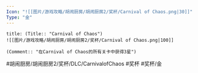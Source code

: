 ```yaml
---
Icon: "![[图片/游戏攻略/胡闹厨房/胡闹厨房2/奖杯/Carnival of Chaos.png|30]]"
Type: "金"
---
```

```ad-common-gold-trophy
title: (Title:: "Carnival of Chaos")
![[图片/游戏攻略/胡闹厨房/胡闹厨房2/奖杯/Carnival of Chaos.png|100]]

(Comment:: "在Carnival of Chaos的所有关卡中获得3星")
```

#胡闹厨房/胡闹厨房2/奖杯/DLC/CarnivalofChaos #奖杯 #奖杯/金
